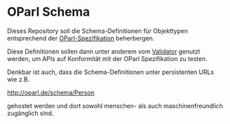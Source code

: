OParl Schema
============

Dieses Repository soll die Schema-Definitionen für Objekttypen entsprechend der [OParl-Spezifikation](https://github.com/OParl/specs) beherbergen.

Diese Definitionen sollen dann unter anderem vom [Validator](https://github.com/OParl/validator) genutzt werden, um APIs auf Konformität mit der OParl Spezifikation zu testen.

Denkbar ist auch, dass die Schema-Definitionen unter persistenten URLs wie z.B.

http://oparl.de/schema/Person

gehostet werden und dort sowohl menschen- als auch maschinenfreundlich zugänglich sind.
